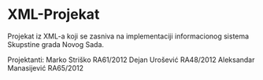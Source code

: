 # XML-Projekat
Projekat iz XML-a koji se zasniva na implementaciji informacionog sistema Skupstine grada Novog Sada.

Projektanti:
Marko Striško RA61/2012
Dejan Urošević RA48/2012
Aleksandar Manasijević RA65/2012
